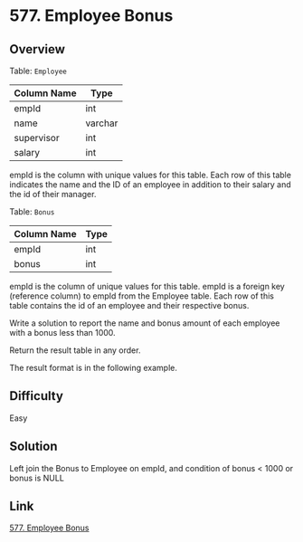 # 577. Employee Bonus

## Overview
Table: `Employee`

| Column Name | Type    |
|-------------|---------|
| empId       | int     |
| name        | varchar |
| supervisor  | int     |
| salary      | int     |

empId is the column with unique values for this table.
Each row of this table indicates the name and the ID of an employee in addition to their salary and the id of their manager.
 

Table: `Bonus`

| Column Name | Type |
|-------------|------|
| empId       | int  |
| bonus       | int  |

empId is the column of unique values for this table.
empId is a foreign key (reference column) to empId from the Employee table.
Each row of this table contains the id of an employee and their respective bonus.
 

Write a solution to report the name and bonus amount of each employee with a bonus less than 1000.

Return the result table in any order.

The result format is in the following example.

## Difficulty 
Easy

## Solution
Left join the Bonus to Employee on empId, and condition of bonus < 1000 or bonus is NULL

## Link
[577. Employee Bonus](https://leetcode.com/problems/employee-bonus/description/?envType=study-plan-v2&envId=top-sql-50)